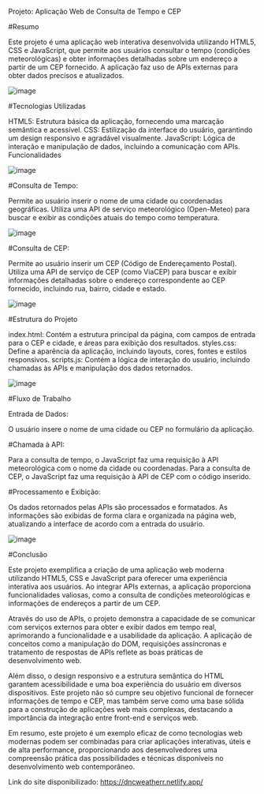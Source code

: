 Projeto: Aplicação Web de Consulta de Tempo e CEP

#Resumo

Este projeto é uma aplicação web interativa desenvolvida utilizando HTML5, CSS e JavaScript, que permite aos usuários consultar o tempo (condições meteorológicas) e obter informações detalhadas sobre um endereço a partir de um CEP fornecido. A aplicação faz uso de APIs externas para obter dados precisos e atualizados.

![image](https://github.com/zYoruNoKami/DncWeather/assets/116127722/4b8f0bf8-1f4c-49f3-8e1d-e1555d8b2cf0)

#Tecnologias Utilizadas

HTML5: Estrutura básica da aplicação, fornecendo uma marcação semântica e acessível.
CSS: Estilização da interface do usuário, garantindo um design responsivo e agradável visualmente.
JavaScript: Lógica de interação e manipulação de dados, incluindo a comunicação com APIs.
Funcionalidades

![image](https://github.com/zYoruNoKami/DncWeather/assets/116127722/947d2b09-cc98-4140-9971-4fc3f63c3f19)


#Consulta de Tempo:

Permite ao usuário inserir o nome de uma cidade ou coordenadas geográficas.
Utiliza uma API de serviço meteorológico (Open-Meteo) para buscar e exibir as condições atuais do tempo como temperatura.

![image](https://github.com/zYoruNoKami/DncWeather/assets/116127722/78912091-1d39-4e17-b8e0-b2aa69fe09f3)


#Consulta de CEP:

Permite ao usuário inserir um CEP (Código de Endereçamento Postal).
Utiliza uma API de serviço de CEP (como ViaCEP) para buscar e exibir informações detalhadas sobre o endereço correspondente ao CEP fornecido, incluindo rua, bairro, cidade e estado.

![image](https://github.com/zYoruNoKami/DncWeather/assets/116127722/2a9c6161-c3d8-4c46-a2bf-95c2bc95498f)


#Estrutura do Projeto

index.html: Contém a estrutura principal da página, com campos de entrada para o CEP e cidade, e áreas para exibição dos resultados.
styles.css: Define a aparência da aplicação, incluindo layouts, cores, fontes e estilos responsivos.
scripts.js: Contém a lógica de interação do usuário, incluindo chamadas às APIs e manipulação dos dados retornados.

![image](https://github.com/zYoruNoKami/DncWeather/assets/116127722/dfe5beeb-c0b1-4123-b2ca-a03e9f842e5c)


#Fluxo de Trabalho

Entrada de Dados:

O usuário insere o nome de uma cidade ou CEP no formulário da aplicação.

#Chamada à API:

Para a consulta de tempo, o JavaScript faz uma requisição à API meteorológica com o nome da cidade ou coordenadas.
Para a consulta de CEP, o JavaScript faz uma requisição à API de CEP com o código inserido.

#Processamento e Exibição:

Os dados retornados pelas APIs são processados e formatados.
As informações são exibidas de forma clara e organizada na página web, atualizando a interface de acordo com a entrada do usuário.

![image](https://github.com/zYoruNoKami/DncWeather/assets/116127722/525a8e71-e171-43eb-aa0f-e697fa2053b4)

#Conclusão

Este projeto exemplifica a criação de uma aplicação web moderna utilizando HTML5, CSS e JavaScript para oferecer uma experiência interativa aos usuários. Ao integrar APIs externas, a aplicação proporciona funcionalidades valiosas, como a consulta de condições meteorológicas e informações de endereços a partir de um CEP. 

Através do uso de APIs, o projeto demonstra a capacidade de se comunicar com serviços externos para obter e exibir dados em tempo real, aprimorando a funcionalidade e a usabilidade da aplicação. A aplicação de conceitos como a manipulação do DOM, requisições assíncronas e tratamento de respostas de APIs reflete as boas práticas de desenvolvimento web.

Além disso, o design responsivo e a estrutura semântica do HTML garantem acessibilidade e uma boa experiência do usuário em diversos dispositivos. Este projeto não só cumpre seu objetivo funcional de fornecer informações de tempo e CEP, mas também serve como uma base sólida para a construção de aplicações web mais complexas, destacando a importância da integração entre front-end e serviços web.

Em resumo, este projeto é um exemplo eficaz de como tecnologias web modernas podem ser combinadas para criar aplicações interativas, úteis e de alta performance, proporcionando aos desenvolvedores uma compreensão prática das possibilidades e técnicas disponíveis no desenvolvimento web contemporâneo.

Link do site disponibilizado: https://dncweatherr.netlify.app/
